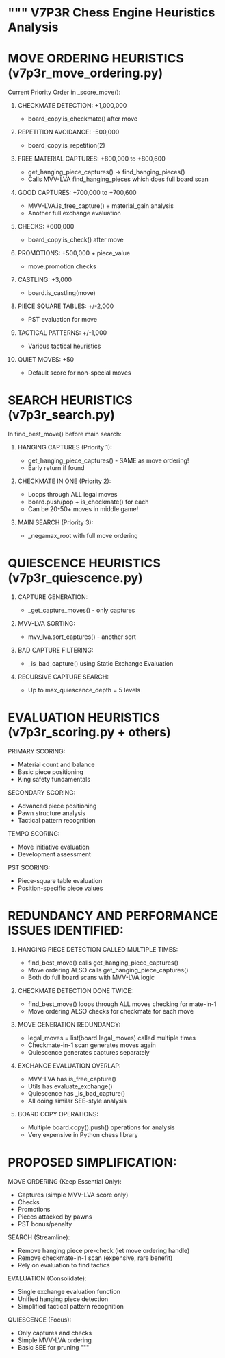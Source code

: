"""
V7P3R Chess Engine Heuristics Analysis
=====================================

MOVE ORDERING HEURISTICS (v7p3r_move_ordering.py)
=================================================
Current Priority Order in _score_move():

1. CHECKMATE DETECTION: +1,000,000
   - board_copy.is_checkmate() after move

2. REPETITION AVOIDANCE: -500,000  
   - board_copy.is_repetition(2)

3. FREE MATERIAL CAPTURES: +800,000 to +800,600
   - get_hanging_piece_captures() -> find_hanging_pieces()
   - Calls MVV-LVA find_hanging_pieces which does full board scan

4. GOOD CAPTURES: +700,000 to +700,600
   - MVV-LVA.is_free_capture() + material_gain analysis
   - Another full exchange evaluation

5. CHECKS: +600,000
   - board_copy.is_check() after move

6. PROMOTIONS: +500,000 + piece_value
   - move.promotion checks

7. CASTLING: +3,000
   - board.is_castling(move)

8. PIECE SQUARE TABLES: +/-2,000
   - PST evaluation for move

9. TACTICAL PATTERNS: +/-1,000
   - Various tactical heuristics

10. QUIET MOVES: +50
    - Default score for non-special moves

SEARCH HEURISTICS (v7p3r_search.py) 
===================================
In find_best_move() before main search:

1. HANGING CAPTURES (Priority 1):
   - get_hanging_piece_captures() - SAME as move ordering!
   - Early return if found

2. CHECKMATE IN ONE (Priority 2): 
   - Loops through ALL legal moves
   - board.push/pop + is_checkmate() for each
   - Can be 20-50+ moves in middle game!

3. MAIN SEARCH (Priority 3):
   - _negamax_root with full move ordering

QUIESCENCE HEURISTICS (v7p3r_quiescence.py)
===========================================

1. CAPTURE GENERATION:
   - _get_capture_moves() - only captures

2. MVV-LVA SORTING:
   - mvv_lva.sort_captures() - another sort

3. BAD CAPTURE FILTERING:
   - _is_bad_capture() using Static Exchange Evaluation

4. RECURSIVE CAPTURE SEARCH:
   - Up to max_quiescence_depth = 5 levels

EVALUATION HEURISTICS (v7p3r_scoring.py + others)
=================================================

PRIMARY SCORING:
- Material count and balance
- Basic piece positioning
- King safety fundamentals

SECONDARY SCORING:
- Advanced piece positioning
- Pawn structure analysis
- Tactical pattern recognition

TEMPO SCORING:
- Move initiative evaluation
- Development assessment

PST SCORING:
- Piece-square table evaluation
- Position-specific piece values

REDUNDANCY AND PERFORMANCE ISSUES IDENTIFIED:
============================================

1. HANGING PIECE DETECTION CALLED MULTIPLE TIMES:
   - find_best_move() calls get_hanging_piece_captures()
   - Move ordering ALSO calls get_hanging_piece_captures()
   - Both do full board scans with MVV-LVA logic

2. CHECKMATE DETECTION DONE TWICE:
   - find_best_move() loops through ALL moves checking for mate-in-1
   - Move ordering ALSO checks for checkmate for each move

3. MOVE GENERATION REDUNDANCY:
   - legal_moves = list(board.legal_moves) called multiple times
   - Checkmate-in-1 scan generates moves again
   - Quiescence generates captures separately

4. EXCHANGE EVALUATION OVERLAP:
   - MVV-LVA has is_free_capture()
   - Utils has evaluate_exchange()  
   - Quiescence has _is_bad_capture()
   - All doing similar SEE-style analysis

5. BOARD COPY OPERATIONS:
   - Multiple board.copy().push() operations for analysis
   - Very expensive in Python chess library

PROPOSED SIMPLIFICATION:
========================

MOVE ORDERING (Keep Essential Only):
- Captures (simple MVV-LVA score only)
- Checks  
- Promotions
- Pieces attacked by pawns
- PST bonus/penalty

SEARCH (Streamline):
- Remove hanging piece pre-check (let move ordering handle)
- Remove checkmate-in-1 scan (expensive, rare benefit)
- Rely on evaluation to find tactics

EVALUATION (Consolidate):
- Single exchange evaluation function
- Unified hanging piece detection
- Simplified tactical pattern recognition

QUIESCENCE (Focus):
- Only captures and checks
- Simple MVV-LVA ordering
- Basic SEE for pruning
"""
